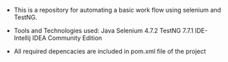 - This is a repository for automating a basic work flow using selenium and TestNG.

- Tools and Technologies used:
Java 
Selenium 4.7.2
TestNG 7.7.1
IDE- Intellij IDEA Community Edition

- All required depencacies are included in pom.xml file of the project
